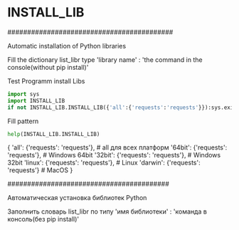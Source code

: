 # INSTALL_LIB
##########################################

Automatic installation of Python libraries

Fill the dictionary list_libr type 'library name' : 'the command in the console(without pip install)'

Test Programm install Libs
```python
import sys
import INSTALL_LIB
if not INSTALL_LIB.INSTALL_LIB({'all':{'requests':'requests'}}):sys.exit()
```

Fill pattern
```python
help(INSTALL_LIB.INSTALL_LIB)
```
{
'all': {'requests': 'requests'},   # all для всех платформ
'64bit': {'requests': 'requests'}, # Windows 64bit
'32bit': {'requests': 'requests'}, # Windows 32bit
'linux': {'requests': 'requests'}, # Linux
'darwin': {'requests': 'requests'} # MacOS
}
    
#########################################

Автоматическая установка библиотек Python

Заполнить словарь list_libr по типу 'имя библиотеки' : 'команда в консоль(без pip install)'
